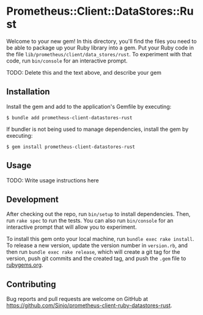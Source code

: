 # Prometheus::Client::DataStores::Rust

Welcome to your new gem! In this directory, you'll find the files you need to be able to package up your Ruby library into a gem. Put your Ruby code in the file `lib/prometheus/client/data_stores/rust`. To experiment with that code, run `bin/console` for an interactive prompt.

TODO: Delete this and the text above, and describe your gem

## Installation

Install the gem and add to the application's Gemfile by executing:

    $ bundle add prometheus-client-datastores-rust

If bundler is not being used to manage dependencies, install the gem by executing:

    $ gem install prometheus-client-datastores-rust

## Usage

TODO: Write usage instructions here

## Development

After checking out the repo, run `bin/setup` to install dependencies. Then, run `rake spec` to run the tests. You can also run `bin/console` for an interactive prompt that will allow you to experiment.

To install this gem onto your local machine, run `bundle exec rake install`. To release a new version, update the version number in `version.rb`, and then run `bundle exec rake release`, which will create a git tag for the version, push git commits and the created tag, and push the `.gem` file to [rubygems.org](https://rubygems.org).

## Contributing

Bug reports and pull requests are welcome on GitHub at https://github.com/Sinjo/prometheus-client-ruby-datastores-rust.
